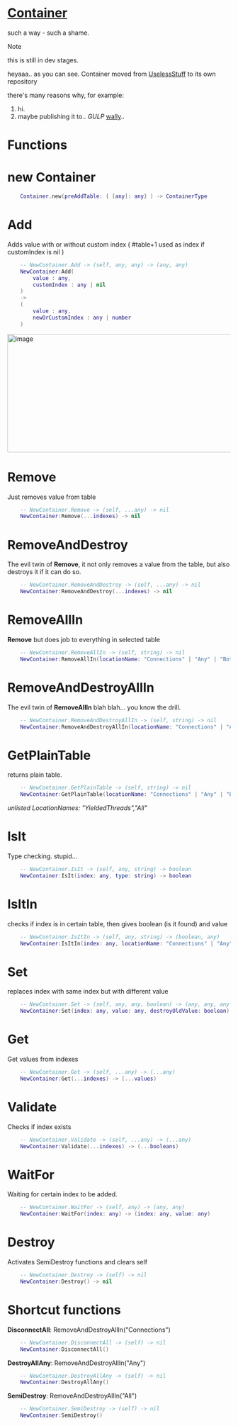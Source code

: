 # [Container](https://github.com/RbxscrIptConnectinG/Container)
such a way - such a shame.

> [!Note]
> this is still in dev stages.

heyaaa..
as you can see.
Container moved from [UselessStuff](https://github.com/RbxscrIptConnectinG/UselessStuff) to its own repository

there's many reasons why, for example:
1. hi.
2. maybe publishing it to.. *GULP* [wally](https://wally.run/)..

# Functions

# new Container
```lua
    Container.new(preAddTable: { [any]: any} ) -> ContainerType
```

# Add
Adds value with or without custom index ( #table+1 used as index if customIndex is nil )
```lua
    -- NewContainer.Add -> (self, any, any) -> (any, any)
    NewContainer:Add(
        value : any, 
        customIndex : any | nil
    ) 
    -> 
    (
        value : any,
        newOrCustomIndex : any | number
    )
```
<img width="867" height="267" alt="image" src="https://github.com/user-attachments/assets/06841379-6b36-47eb-8484-bbb36e75f121" />

# Remove
Just removes value from table
```lua
    -- NewContainer.Remove -> (self, ...any) -> nil
    NewContainer:Remove(...indexes) -> nil
```

# RemoveAndDestroy
The evil twin of **Remove**, it not only removes a value from the table, but also destroys it if it can do so.
```lua
    -- NewContainer.RemoveAndDestroy -> (self, ...any) -> nil
    NewContainer:RemoveAndDestroy(...indexes) -> nil
```

# RemoveAllIn
**Remove** but does job to everything in selected table
```lua
    -- NewContainer.RemoveAllIn -> (self, string) -> nil
    NewContainer:RemoveAllIn(locationName: "Connections" | "Any" | "Both") -> nil
```

# RemoveAndDestroyAllIn
The evil twin of **RemoveAllIn** blah blah... you know the drill.
```lua
    -- NewContainer.RemoveAndDestroyAllIn -> (self, string) -> nil
    NewContainer:RemoveAndDestroyAllIn(locationName: "Connections" | "Any" | "Both") -> nil
```

# GetPlainTable
returns plain table.
```lua
    -- NewContainer.GetPlainTable -> (self, string) -> nil
    NewContainer:GetPlainTable(locationName: "Connections" | "Any" | "Both") -> { [any]: any }
```

*unlisted LocationNames: "YieldedThreads","All"*

# IsIt
Type checking. stupid...
```lua
    -- NewContainer.IsIt -> (self, any, string) -> boolean
    NewContainer:IsIt(index: any, type: string) -> boolean
```

# IsItIn
checks if index is in certain table, then gives boolean (is it found) and value
```lua
    -- NewContainer.IsItIn -> (self, any, string) -> (boolean, any)
    NewContainer:IsItIn(index: any, locationName: "Connections" | "Any") -> (boolean, any)
```

# Set
replaces index with same index but with different value
```lua
    -- NewContainer.Set -> (self, any, any, boolean) -> (any, any, any | nil, any | nil)
    NewContainer:Set(index: any, value: any, destroyOldValue: boolean) -> (newValue, newIndex, oldIndex, oldValue)
```

# Get
Get values from indexes
```lua
    -- NewContainer.Get -> (self, ...any) -> (...any)
    NewContainer:Get(...indexes) -> (...values)
```

# Validate
Checks if index exists
```lua
    -- NewContainer.Validate -> (self, ...any) -> (...any)
    NewContainer:Validate(...indexes) -> (...booleans)
```

# WaitFor
Waiting for certain index to be added.
```lua
    -- NewContainer.WaitFor -> (self, any) -> (any, any)
    NewContainer:WaitFor(index: any) -> (index: any, value: any)
```

# Destroy
Activates SemiDestroy functions and clears self
```lua
    -- NewContainer.Destroy -> (self) -> nil
    NewContainer:Destroy() -> nil
```

# Shortcut functions

**DisconnectAll**:
RemoveAndDestroyAllIn("Connections")
```lua
    -- NewContainer.DisconnectAll -> (self) -> nil
    NewContainer:DisconnectAll()
```

**DestroyAllAny**:
RemoveAndDestroyAllIn("Any")
```lua
    -- NewContainer.DestroyAllAny -> (self) -> nil
    NewContainer:DestroyAllAny()
```

**SemiDestroy**:
RemoveAndDestroyAllIn("All")
```lua
    -- NewContainer.SemiDestroy -> (self) -> nil
    NewContainer:SemiDestroy()
```
